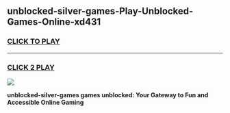 
## unblocked-silver-games-Play-Unblocked-Games-Online-xd431
<h3>
<a href="https://premium76.site?title=unblocked-silver-games&ref=24A">CLICK TO PLAY</a></h3>
<hr>

<h3>
<a href="https://premium76.site?title=unblocked-silver-games&ref=24A">CLICK 2 PLAY</a>
  
</h3>

<a href="https://premium76.site?title=unblocked-silver-games&ref=24A"><img src="https://clearcache.store/games.png"></a>


**unblocked-silver-games games unblocked: Your Gateway to Fun and Accessible Online Gaming**
